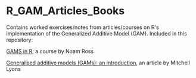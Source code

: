 # R_GAM_Articles_Books
Contains worked exercises/notes from articles/courses on R's implementation of the Generalized Additive Model (GAM). Included in this repository:

[GAMS in R](https://noamross.github.io/gams-in-r-course/), a course by Noam Ross

[Generalised additive models (GAMs): an introduction](http://environmentalcomputing.net/intro-to-gams/), an article by Mitchell Lyons





